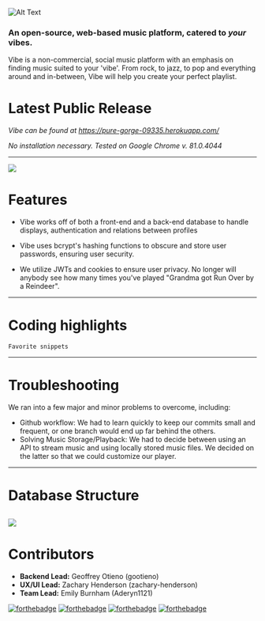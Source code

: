 ![Alt Text](https://i.imgur.com/FNi3qlt.gif)
### An open-source, web-based music platform, catered to *your* vibes.

Vibe is a non-commercial, social music platform with an emphasis on finding music suited to your 'vibe'.
From rock, to jazz, to pop and everything around and in-between, Vibe will help you create your perfect playlist.


# Latest Public Release

*Vibe can be found at https://pure-gorge-09335.herokuapp.com/*

*No installation necessary. Tested on Google Chrome v. 81.0.4044*

---
![](https://i.gyazo.com/66db483da45cd066b308acd25faac651.jpg)




# Features
- Vibe works off of both a front-end and a back-end database to handle displays, authentication and relations between profiles

- Vibe uses bcrypt's hashing functions to obscure and store user passwords, ensuring user security.

- We utilize JWTs and cookies to ensure user privacy. No longer will anybody see how many times you've played "Grandma got Run Over by a Reindeer".

---
# Coding highlights

```
Favorite snippets
```
---
# Troubleshooting

We ran into a few major and minor problems to overcome, including:

- Github workflow: We had to learn quickly to keep our commits small and frequent, or one branch would end up far behind the others.
- Solving Music Storage/Playback: We had to decide between using an API to stream music and using locally stored music files. We decided on the latter so that we could customize our player.

---
# Database Structure

![](https://i.imgur.com/qIx984r.png)
---
# Contributors
-  **Backend Lead:** Geoffrey Otieno (gootieno)
-  **UX/UI Lead:** Zachary Henderson (zachary-henderson)
-  **Team Lead:** Emily Burnham (Aderyn1121)

[![forthebadge](https://forthebadge.com/images/badges/made-with-javascript.svg)](https://forthebadge.com) [![forthebadge](https://forthebadge.com/images/badges/made-with-pug.svg)](https://forthebadge.com)
[![forthebadge](https://forthebadge.com/images/badges/built-with-love.svg)](https://forthebadge.com)
[![forthebadge](https://forthebadge.com/images/badges/uses-html.svg)](https://forthebadge.com)

